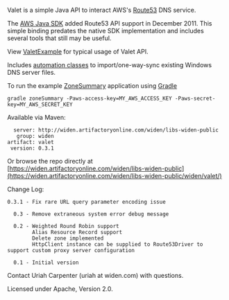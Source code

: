 Valet is a simple Java API to interact AWS's [Route53](http://aws.amazon.com/route53/) DNS service.

The [AWS Java SDK](http://aws.amazon.com/releasenotes/Java/4090905529949639) added Route53 API support in December 2011.
This simple binding predates the native SDK implementation and includes several tools that still may be useful.

View [ValetExample](/Widen/valet/blob/master/src/main/java/com/widen/examples/ValetExample.java) for typical usage of Valet API.

Includes [automation classes](/Widen/valet/tree/master/src/main/java/com/widen/valet/importer) to import/one-way-sync existing Windows DNS server files.

To run the example [ZoneSummary](/Widen/valet/blob/master/src/main/java/com/widen/examples/ZoneSummary.java) application using [Gradle](http://www.gradle.org/)

    gradle zoneSummary -Paws-access-key=MY_AWS_ACCESS_KEY -Paws-secret-key=MY_AWS_SECRET_KEY

Available via Maven:

      server: http://widen.artifactoryonline.com/widen/libs-widen-public
       group: widen
    artifact: valet
     version: 0.3.1

Or browse the repo directly at [https://widen.artifactoryonline.com/widen/libs-widen-public](https://widen.artifactoryonline.com/widen/libs-widen-public/widen/valet/)

Change Log:

    0.3.1 - Fix rare URL query parameter encoding issue

      0.3 - Remove extraneous system error debug message

      0.2 - Weighted Round Robin support
      	    Alias Resource Record support
            Delete zone implemented
            HttpClient instance can be supplied to Route53Driver to support custom proxy server configuration

      0.1 - Initial version

Contact Uriah Carpenter (uriah at widen.com) with questions.

Licensed under Apache, Version 2.0.